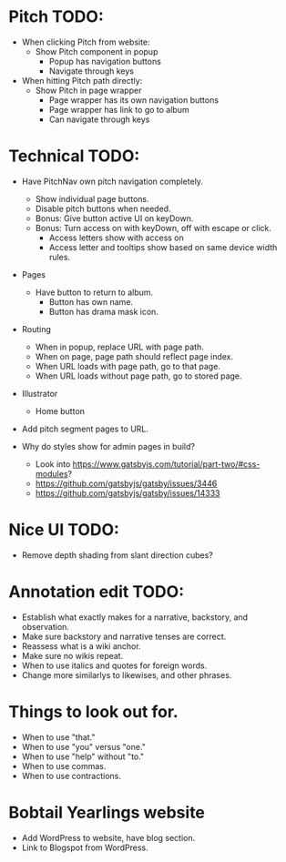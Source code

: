 # Pitch TODO:
* When clicking Pitch from website:
    * Show Pitch component in popup
        * Popup has navigation buttons
        * Navigate through keys
* When hitting Pitch path directly:
    * Show Pitch in page wrapper
        * Page wrapper has its own navigation buttons
        * Page wrapper has link to go to album
        * Can navigate through keys

# Technical TODO:
* Have PitchNav own pitch navigation completely.
    * Show individual page buttons.
    * Disable pitch buttons when needed.
    * Bonus: Give button active UI on keyDown.
    * Bonus: Turn access on with keyDown, off with escape or click.
        * Access letters show with access on
        * Access letter and tooltips show based on same device width rules.
* Pages
    * Have button to return to album.
        * Button has own name.
        * Button has drama mask icon.
* Routing
    * When in popup, replace URL with page path.
    * When on page, page path should reflect page index.
    * When URL loads with page path, go to that page.
    * When URL loads without page path, go to stored page.
* Illustrator
    * Home button

* Add pitch segment pages to URL.
* Why do styles show for admin pages in build?
    * Look into https://www.gatsbyjs.com/tutorial/part-two/#css-modules?
    * https://github.com/gatsbyjs/gatsby/issues/3446
    * https://github.com/gatsbyjs/gatsby/issues/14333

# Nice UI TODO:
* Remove depth shading from slant direction cubes?

# Annotation edit TODO:
* Establish what exactly makes for a narrative, backstory, and observation.
* Make sure backstory and narrative tenses are correct.
* Reassess what is a wiki anchor.
* Make sure no wikis repeat.
* When to use italics and quotes for foreign words.
* Change more similarlys to likewises, and other phrases.

# Things to look out for.
* When to use "that."
* When to use "you" versus "one."
* When to use "help" without "to."
* When to use commas.
* When to use contractions.

# Bobtail Yearlings website
* Add WordPress to website, have blog section.
* Link to Blogspot from WordPress.
